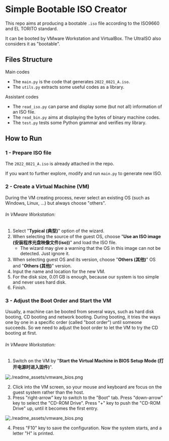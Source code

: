 

# Simple Bootable ISO Creator

This repo aims at producing a bootable `.iso` file according to the ISO9660 and EL TORITO standard.

It can be booted by VMware Workstation and VirtualBox. The UltraISO also considers it as "bootable".



## Files Structure

Main codes

- The `main.py` is the code that generates `2022_0821_A.iso`.
- The `utils.py` extracts some useful codes as a library.

Assistant codes

- The `read_iso.py` can parse and display some (but not all) information of an ISO file.
- The `read_bin.py` aims at displaying the bytes of binary machine codes.
- The `test.py` tests some Python grammar and verifies my library.



## How to Run



### 1 - Prepare ISO file

The `2022_0821_A.iso` is already attached in the repo.

If you want to further explore, modify and run `main.py` to generate new ISO.



### 2 - Create a Virtual Machine (VM)

During the VM creating process, never select an existing OS (such as Windows, Linux, ...) but always choose "others".



###### In VMware Workstation:

1. Select "**Typical (典型)**" option of the wizard.
2. When selecting the source of the guest OS, choose "**Use an ISO image (安装程序光盘映像文件(iso))**" and load the ISO file.
   - The wizard may give a warning that the OS in this image can not be detected. Just ignore it.
3. When selecting guest OS and its version, choose "**Others (其他)**" OS and "**Others (其他)**" version.
4. Input the name and location for the new VM.
5. For the disk size, 0.01 GB is enough, because our system is too simple and never uses hard disk.
6. Finish.



### 3 - Adjust the Boot Order and Start the VM

Usually, a machine can be booted from several ways, such as hard disk booting, CD booting and network booting. During booting, it tries the ways one by one in a specific order (called "boot order") until someone succeeds. So we need to adjust the boot order to let the VM to try the CD booting at first.



###### In VMware Workstation:

1. Switch on the VM by "**Start the Virtual Machine in BIOS Setup Mode (打开电源时进入固件)**".

![./readme_assets/vmware_bios.png]()

2. Click into the VM screen, so your mouse and keyboard are focus on the guest system rather than the host.
3. Press "right-arrow" key to switch to the "Boot" tab. Press "down-arrow" key to select the "CD-ROM Drive". Press "+" key to push the "CD-ROM Drive" up, until it becomes the first entry.

![./readme_assets/vmware_bios.png]()

4. Press "F10" key to save the configuration. Now the system starts, and a letter "H" is printed.